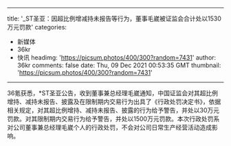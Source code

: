 
---
title: '_ST圣亚：因超比例增减持未报告等行为，董事毛崴被证监会合计处以1530万元罚款'
categories: 
 - 新媒体
 - 36kr
 - 快讯
headimg: 'https://picsum.photos/400/300?random=7431'
author: 36kr
comments: false
date: Thu, 09 Dec 2021 00:53:35 GMT
thumbnail: 'https://picsum.photos/400/300?random=7431'
---

<div>   
36氪获悉，*ST圣亚公告，收到董事兼总经理毛崴通知，中国证监会对其超比例增持、减持未报告、披露及在限制期内交易行为出具了《行政处罚决定书》，依据相关规定，对其超比例增持、减持未报告、披露的行为给予警告，并处以30万元罚款。对其限制期内交易行为给予警告，并处以1500万元罚款。本次行政处罚系对公司董事兼总经理毛崴个人的行政处罚，不会对公司日常生产经营活动造成影响。  
</div>
            